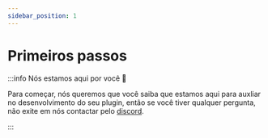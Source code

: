 ```yaml
---
sidebar_position: 1
---
```


# Primeiros passos

:::info Nós estamos aqui por você 🤗

Para começar, nós queremos que você saiba que estamos aqui para auxliar no desenvolvimento do seu plugin, então se você tiver qualquer pergunta, não exite em nós contactar pelo [discord](https://discord.gg/TakYksUzzZ).

:::
